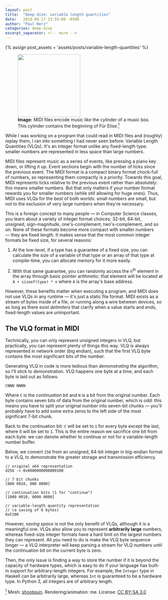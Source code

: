 ```yaml
---
layout: post
title:  "Deep dive: variable length quantities"
date:   2018-08-17 23:55:00 -0500
author: "Paul Herz"
categories: deep-dive
excerpt_separator: <!-- more -->
---
```


{% assign post_assets = 'assets/posts/variable-length-quantities' %}

<figure>
	<img 
	src="{{ post_assets 
		| append: '/piano-roll.png' 
		| relative_url 
	}}" 
	class="pixelated-image"
	width="200">
	<figcaption>
		<strong>Image:</strong>
		MIDI files encode music like the cylinder of a music box. This cylinder contains the beginning of Für Elise.<a href="#c1" name="c1s"><sup>1</sup></a>
	</figcaption>
</figure>

While I was working on a program that could read in MIDI files and (roughly) replay them, I ran into something I had never seen before: Variable Length Quantities (VLQs). It's an integer format unlike any fixed-length type: smaller numbers are represented in less space than large numbers.

<!-- more -->

MIDI files represent music as a series of events, like pressing a piano key down, or lifting it up. Event sections begin with the number of ticks since the previous event. The MIDI format is a compact binary format chock-full of numbers, so representing them compactly is a priority. Towards this goal, MIDI represents ticks relative to the previous event rather than absolutely: this means smaller numbers. But that only matters if your number format rewards you for smaller numbers (while still allowing for huge ones). Thus, MIDI uses VLQs for the best of both worlds: small numbers are small, but not to the exclusion of very large numbers when they're necessary.

This is a foreign concept to many people — in Computer Science classes, you learn about a variety of integer format choices; 32-bit, 64-bit, unsigned, sign-magnitude, one's-complement, two's-complement, and so on. None of these formats become more compact with smaller numbers — they are fixed length. It makes sense that the most common integer formats be fixed size, for several reasons:

1. At the low-level, if a type has a guarantee of a fixed size, you can calculate the size of a variable of that type or an array of that type at compile-time, you can allocate memory for it more easily.

2. With that same guarantee, you can randomly access the <em>n</em><sup>th</sup> element in the array through basic pointer arithmetic: that element will be located at `A + sizeof(type) * n` where `A` is the array's base address.

However, these benefits matter when executing a program, and MIDI does not use VLQs in any runtime — it's just a static file format. MIDI exists as a stream of bytes inside of a file, or running along a wire between devices, so as long as there exist *delimiters* that clarify when a value starts and ends, fixed-length values are unimportant.


## The VLQ format in MIDI

Technically, you can only represent unsigned integers in VLQ, but practically, you can represent plenty of things this way. VLQ is always represented in network order (big endian), such that the first VLQ byte contains the most significant bits of the number.

Generating VLQ in code is more tedious than *demonstrating* the algorithm, so I'll stick to demonstration. VLQ happens one byte at a time, and each byte is laid out as follows:

```
CNNN NNNN
```

Where `C` is the *continuation bit* and `N` is a bit from the original number. Each byte contains seven bits of data from the original number, which is odd: this means you have to split your original number into seven-bit chunks — you'll probably have to add some extra zeros to the left side of the most significant 7-bit chunk.

Back to the continuation bit: `C` will be set to `1` for every byte except the last, where it will be set to `1`. This is the entire reason we sacrifice one bit from each byte: we can denote whether to continue or not for a variable-length number buffer.

Below, we convert `256` from an unsigned, 64-bit integer in big-endian format to a VLQ, to demonstrate the greater storage and transmission efficiency.

```
// original u64 representation
d256 -> 0x0000000000000100

// 7 bit chunks
[000 0010, 000 0000]

// continuation bits (1 for "continue")
[1000 0010, 0000 0000]

// variable-length quantity representation
// (a saving of 6 bytes)
0xF200
```

However, *saving space* is not the only benefit of VLQs, although it is a meaningful one. VLQs also allow you to represent **arbitrarily large** numbers, whereas fixed-size integer formats have a hard limit on the largest numbers they can represent. All you need to do is make the VLQ byte sequence longer — a VLQ interpreter will keep parsing a stream for VLQ numbers until the continuation bit on the current byte is zero. 

Then, the only issue is finding a way to store the number if it is beyond the capacity of hardware types, which is easy to do if your language has built-in support for arbitrary-length integers. For example, the `Integer` type in Haskell can be arbitrarily large, whereas `Int` is guaranteed to be a hardware type. In Python 3, all integers are of arbitrary length.

<footer>
	<a href="#c1s" name="c1"><sup>1</sup></a> Mesh: <a href="https://www.thingiverse.com/thing:552498">shootquin</a>. Rendering/animation: me. License: <a href="https://creativecommons.org/licenses/by-sa/3.0/">CC BY-SA 3.0</a>
</footer>
